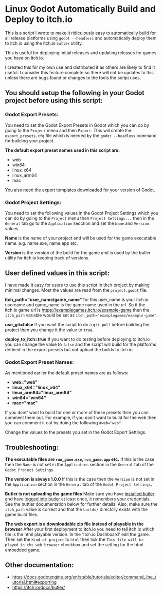# Linux Godot Automatically Build and Deploy to itch.io

This is a script I wrote to make it ridiculously easy to automatically build for all release platforms using ```godot --headless``` and automatically deploy them to itch.io using the itch.io ```butler``` utility.

This is useful for deploying initial releases and updating releases for games you have on itch.io.

I created this for my own use and distributed it as others are likely to find it useful. I consider this feature complete so there will not be updates to this unless there are bugs found or changes to the tools the script uses.

## You should setup the following in your Godot project before using this script:
### Godot Export Presets:
You need to set the Godot Export Presets in Godot which you can do by going to the ```Project``` menu and then ```Export```. This will create the ```export_presets.cfg``` file which is needed by the ```godot --headless``` command for building your project.

**The default export preset names used in this script are:**
* web
* win64
* linux_x64
* linux_arm64
* mac
  
You also need the export templates downloaded for your version of Godot.

### Godot Project Settings:
You need to set the following values in the Godot Project Settings which you can do by going to the ```Project``` menu then ```Project Settings...``` then in the ```General``` tab go to the ```Application``` secction and set the ```Name``` and ```Version``` values.

**Name** is the name of your project and will be used for the game executable name. e.g. name.exe, name.app etc.

**Version** is the version of the build for the game and is used by the butler utility for itch.io keeping track of versions.

## User defined values in this script:
I have made it easy for users to use this script in their project by making minimal changes. Most the values are read from the ```project.godot``` file.

**itch_path="user_name/game_name"** for this user_name is your itch.io username and game_name is the game name used in the url. So if the itch.io game url is https://examplegames.itch.io/example-game then the ```itch_path``` variable would be set as ```itch_path="examplegames/example-game"```.

**use_git=false** If you want the script to do a ```git pull``` before building the project then you change it the value to ```true```.

**deploy_to_itch=true** If you want to do testing before deploying to itch.io you can change the value to ```false``` and the script will build for the platforms defined in the export presets but not upload the builds to itch.io.

### Godot Export Preset Names:

As mentioned earlier the default preset names are as follows:

* **web="web"**
* **linux_x64="linux_x64"**
* **linux_arm64="linux_arm64"**
* **win64="win64"**
* **mac="mac"**

If you dont' want to build for one or more of these presets then you can comment them out. For example, if you don't want to build for the web then you can comment it out by doing the following ```#web="web"```

Change the values to the presets you set in the Godot Export Settings.

## Troubleshooting:

**The executable files are ```run_game.exe```, ```run_game.app``` etc.** If this is the case then the ```Name``` is not set in the ```Application``` section in the ```General``` tab of the ```Godot Project Settings```.

**The version is always 1.0.0** If this is the case then the ```Version``` is not set in the ```Application``` section in the ```General``` tab of the ```Godot Project Settings```.

**Butler is not uploading the game files** Make sure you have [installed butler](https://itch.io/docs/butler/installing.html) and have [logged into butler](https://itch.io/docs/butler/login.html) at least once, it remembers your credentials. See the buttler documentation below for further details. Also, make sure the ```itch_path``` value is correct and that the ```builds/``` directory exists with the game build files.

**The web export is a downloadable zip file instead of playable in the browser** After your first deployment to itch.io you need to tell itch.io which file is the html playable version. In the 'Itch.io Dashboard' edit the game. Then set the ```Kind of project``` to ```html``` then tick the ```This file will be played in the web browser``` checkbox and set the setting for the html embedded game.

## Other documentation:

* https://docs.godotengine.org/en/stable/tutorials/editor/command_line_tutorial.html#exporting
* https://itch.io/docs/butler/
